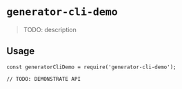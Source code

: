 # `generator-cli-demo`

> TODO: description

## Usage

```
const generatorCliDemo = require('generator-cli-demo');

// TODO: DEMONSTRATE API
```
